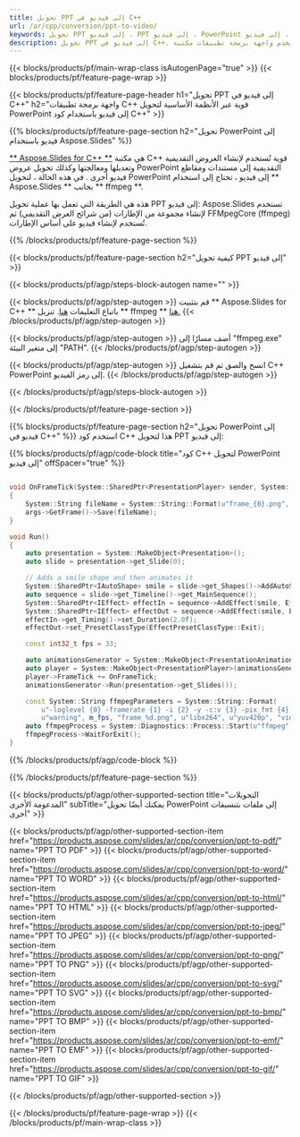 ```yaml
---
title: تحويل PPT إلى فيديو في C++
url: /ar/cpp/conversion/ppt-to-video/
keywords: تحويل PPT إلى فيديو ، PPT إلى فيديو ، PowerPoint إلى فيديو ، PPT إلى MP4 ، C++ API ، مكتبة C++
description: تحويل PPT إلى فيديو في C++. استخدم واجهة برمجة تطبيقات مكتبة C++ لتحويل PowerPoint إلى فيديو
---
```


{{< blocks/products/pf/main-wrap-class isAutogenPage="true" >}}
{{< blocks/products/pf/feature-page-wrap >}}

{{< blocks/products/pf/feature-page-header h1="تحويل PPT إلى فيديو في C++" h2="واجهة برمجة تطبيقات C++ قوية عبر الأنظمة الأساسية لتحويل PowerPoint إلى فيديو باستخدام كود C++" >}}

{{% blocks/products/pf/feature-page-section h2="تحويل PowerPoint إلى فيديو باستخدام Aspose.Slides" %}}

[** Aspose.Slides for C++ **](https://products.aspose.com/slides/ar/cpp/) هي مكتبة C++ قوية تُستخدم لإنشاء العروض التقديمية وتعديلها ومعالجتها وكذلك تحويل عروض PowerPoint التقديمية إلى مستندات ومقاطع فيديو أخرى . في هذه الحالة ، لتحويل PowerPoint إلى فيديو ، تحتاج إلى استخدام ** Aspose.Slides ** بجانب ** ffmpeg **.

هذه هي الطريقة التي تعمل بها عملية تحويل PPT إلى فيديو: Aspose.Slides تستخدم لإنشاء مجموعة من الإطارات (من شرائح العرض التقديمي) ثم FFMpegCore (ffmpeg) تُستخدم لإنشاء فيديو على أساس الإطارات.

{{% /blocks/products/pf/feature-page-section %}}

{{< blocks/products/pf/feature-page-section  h2="كيفية تحويل PPT إلى فيديو" >}}

{{< blocks/products/pf/agp/steps-block-autogen name="" >}}

{{< blocks/products/pf/agp/step-autogen >}}
قم بتثبيت ** Aspose.Slides for C++ ** باتباع التعليمات [هنا](https://docs.aspose.com/slides/cpp/installation/). تنزيل ** ffmpeg ** [هنا.](https://ffmpeg.org/download.html)
{{< /blocks/products/pf/agp/step-autogen >}}

{{< blocks/products/pf/agp/step-autogen >}}
أضف مسارًا إلى "ffmpeg.exe" إلى متغير البيئة "PATH".
{{< /blocks/products/pf/agp/step-autogen >}}

{{< blocks/products/pf/agp/step-autogen >}}
انسخ والصق ثم قم بتشغيل C++ PowerPoint إلى رمز الفيديو.
{{< /blocks/products/pf/agp/step-autogen >}}

{{< /blocks/products/pf/agp/steps-block-autogen >}}

{{< /blocks/products/pf/feature-page-section >}}

{{% blocks/products/pf/feature-page-section  h2="تحويل PowerPoint إلى فيديو في C++" %}}
استخدم كود C++ هذا لتحويل PPT إلى فيديو:

{{% blocks/products/pf/agp/code-block title="كود C++ لتحويل PowerPoint إلى فيديو" offSpacer="true" %}}
```c++

void OnFrameTick(System::SharedPtr<PresentationPlayer> sender, System::SharedPtr<FrameTickEventArgs> args)
{
    System::String fileName = System::String::Format(u"frame_{0}.png", sender->get_FrameIndex());
    args->GetFrame()->Save(fileName);
}

void Run()
{
    auto presentation = System::MakeObject<Presentation>();
    auto slide = presentation->get_Slide(0);

    // Adds a smile shape and then animates it
    System::SharedPtr<IAutoShape> smile = slide->get_Shapes()->AddAutoShape(ShapeType::SmileyFace, 110.0f, 20.0f, 500.0f, 500.0f);
    auto sequence = slide->get_Timeline()->get_MainSequence();
    System::SharedPtr<IEffect> effectIn = sequence->AddEffect(smile, EffectType::Fly, EffectSubtype::TopLeft, EffectTriggerType::AfterPrevious);
    System::SharedPtr<IEffect> effectOut = sequence->AddEffect(smile, EffectType::Fly, EffectSubtype::BottomRight, EffectTriggerType::AfterPrevious);
    effectIn->get_Timing()->set_Duration(2.0f);
    effectOut->set_PresetClassType(EffectPresetClassType::Exit);

    const int32_t fps = 33;

    auto animationsGenerator = System::MakeObject<PresentationAnimationsGenerator>(presentation);
    auto player = System::MakeObject<PresentationPlayer>(animationsGenerator, fps);
    player->FrameTick += OnFrameTick;
    animationsGenerator->Run(presentation->get_Slides());

    const System::String ffmpegParameters = System::String::Format(
        u"-loglevel {0} -framerate {1} -i {2} -y -c:v {3} -pix_fmt {4} {5}",
        u"warning", m_fps, "frame_%d.png", u"libx264", u"yuv420p", "video.mp4");
    auto ffmpegProcess = System::Diagnostics::Process::Start(u"ffmpeg", ffmpegParameters);
    ffmpegProcess->WaitForExit();
}
```
{{% /blocks/products/pf/agp/code-block %}}

{{% /blocks/products/pf/feature-page-section %}}

{{< blocks/products/pf/agp/other-supported-section title="التحويلات المدعومة الأخرى" subTitle="يمكنك أيضًا تحويل PowerPoint إلى ملفات بتنسيقات أخرى" >}}

{{< blocks/products/pf/agp/other-supported-section-item href="https://products.aspose.com/slides/ar/cpp/conversion/ppt-to-pdf/" name="PPT TO PDF" >}}
{{< blocks/products/pf/agp/other-supported-section-item href="https://products.aspose.com/slides/ar/cpp/conversion/ppt-to-word/" name="PPT TO WORD" >}}
{{< blocks/products/pf/agp/other-supported-section-item href="https://products.aspose.com/slides/ar/cpp/conversion/ppt-to-html/" name="PPT TO HTML" >}}
{{< blocks/products/pf/agp/other-supported-section-item href="https://products.aspose.com/slides/ar/cpp/conversion/ppt-to-jpeg/" name="PPT TO JPEG" >}}
{{< blocks/products/pf/agp/other-supported-section-item href="https://products.aspose.com/slides/ar/cpp/conversion/ppt-to-png/" name="PPT TO PNG" >}}
{{< blocks/products/pf/agp/other-supported-section-item href="https://products.aspose.com/slides/ar/cpp/conversion/ppt-to-svg/" name="PPT TO SVG" >}}
{{< blocks/products/pf/agp/other-supported-section-item href="https://products.aspose.com/slides/ar/cpp/conversion/ppt-to-bmp/" name="PPT TO BMP" >}}
{{< blocks/products/pf/agp/other-supported-section-item href="https://products.aspose.com/slides/ar/cpp/conversion/ppt-to-emf/" name="PPT TO EMF" >}}
{{< blocks/products/pf/agp/other-supported-section-item href="https://products.aspose.com/slides/ar/cpp/conversion/ppt-to-gif/" name="PPT TO GIF" >}}

{{< /blocks/products/pf/agp/other-supported-section >}}

{{< /blocks/products/pf/feature-page-wrap >}}
{{< /blocks/products/pf/main-wrap-class >}}